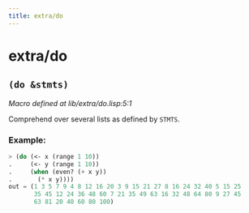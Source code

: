 ```yaml
---
title: extra/do
---
```

# extra/do
## `(do &stmts)`
*Macro defined at lib/extra/do.lisp:5:1*

Comprehend over several lists as defined by `STMTS`.

### Example:
```cl
> (do (<- x (range 1 10))
.     (<- y (range 1 10))
.     (when (even? (+ x y))
.       (* x y))))
out = (1 3 5 7 9 4 8 12 16 20 3 9 15 21 27 8 16 24 32 40 5 15 25
       35 45 12 24 36 48 60 7 21 35 49 63 16 32 48 64 80 9 27 45
       63 81 20 40 60 80 100)
```

